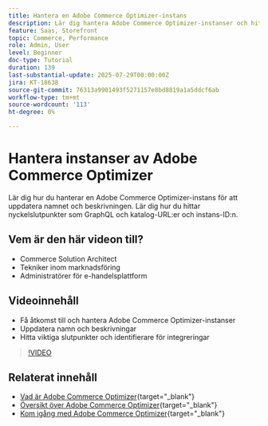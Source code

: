 ```yaml
---
title: Hantera en Adobe Commerce Optimizer-instans
description: Lär dig hantera Adobe Commerce Optimizer-instanser och hitta viktig information och slutpunkter
feature: Saas, Storefront
topic: Commerce, Performance
role: Admin, User
level: Beginner
doc-type: Tutorial
duration: 139
last-substantial-update: 2025-07-29T00:00:00Z
jira: KT-18638
source-git-commit: 76313a9901493f5271157e8bd8819a1a5ddcf6ab
workflow-type: tm+mt
source-wordcount: '113'
ht-degree: 0%

---
```



# Hantera instanser av Adobe Commerce Optimizer

Lär dig hur du hanterar en Adobe Commerce Optimizer-instans för att uppdatera namnet och beskrivningen.  Lär dig hur du hittar nyckelslutpunkter som GraphQL och katalog-URL:er och instans-ID:n.

## Vem är den här videon till?

* Commerce Solution Architect
* Tekniker inom marknadsföring
* Administratörer för e-handelsplattform

## Videoinnehåll

* Få åtkomst till och hantera Adobe Commerce Optimizer-instanser
* Uppdatera namn och beskrivningar
* Hitta viktiga slutpunkter och identifierare för integreringar

>[!VIDEO](https://video.tv.adobe.com/v/3470232?learn=on&enablevpops)

## Relaterat innehåll

* [Vad är Adobe Commerce Optimizer](https://experienceleague.adobe.com/en/docs/commerce/optimizer/overview){target="_blank"}
* [Översikt över Adobe Commerce Optimizer](https://experienceleague.adobe.com/en/docs/commerce-learn/tutorials/adobe-commerce-optimizer/overview){target="_blank"}
* [Kom igång med Adobe Commerce Optimizer](https://experienceleague.adobe.com/en/docs/commerce/optimizer/get-started){target="_blank"}